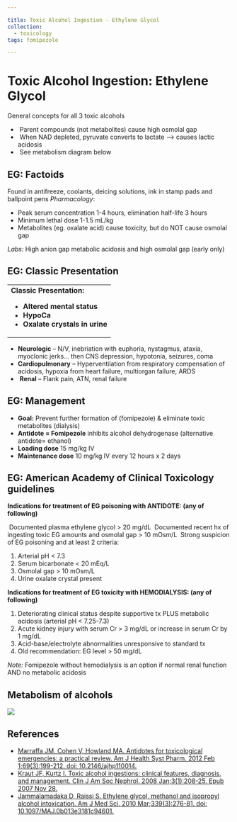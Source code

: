 ```yaml
---

title: Toxic Alcohol Ingestion - Ethylene Glycol
collection:
  - toxicology
tags: fomipezole

---
```


# Toxic Alcohol Ingestion: Ethylene Glycol

General concepts for all 3 toxic alcohols

-    Parent compounds (not metabolites) cause high osmolal gap
-    When NAD depleted, pyruvate converts to lactate --&gt; causes lactic acidosis
-    See metabolism diagram below

## EG: Factoids

Found in antifreeze, coolants, deicing solutions, ink in stamp pads and ballpoint pens
*Pharmacology*:
-   Peak serum concentration 1-4 hours, elimination half-life 3 hours
-   Minimum lethal dose 1-1.5 mL/kg 
-   Metabolites (eg. oxalate acid) cause toxicity, but do NOT cause osmolal gap

*Labs:* High anion gap metabolic acidosis and high osmolal gap (early only)

## EG: Classic Presentation 

<table>
<colgroup>
<col width="100%" />
</colgroup>
<tbody>
<tr class="odd">
<td><strong>Classic Presentation:<br />
</strong>
<ul>
<li><strong>Altered mental status</strong><br />
</li>
<li><strong>HypoCa</strong><br />
</li>
<li><strong>Oxalate crystals in urine</strong><br />
</li>
</ul></td>
</tr>
</tbody>
</table>

-   **Neurologic** – N/V, inebriation with euphoria, nystagmus, ataxia, myoclonic jerks… then CNS depression, hypotonia, seizures, coma
-   **Cardiopulmonary** – Hyperventilation from respiratory compensation of acidosis, hypoxia from heart failure, multiorgan failure, ARDS
-    **Renal** – Flank pain, ATN, renal failure

## EG: Management

-   **Goal:** Prevent further formation of (<span class="drug">fomipezole</span>) & eliminate toxic metabolites (dialysis)
-   **Antidote = <span class="drug">Fomipezole</span>** inhibits alcohol dehydrogenase (alternative antidote= ethanol)
-   **Loading dose** 15 mg/kg IV
-   **Maintenance dose** 10 mg/kg IV every 12 hours x 2 days 

## EG: American Academy of Clinical Toxicology guidelines

**Indications for treatment of EG poisoning with ANTIDOTE: (any of following)**

 Documented plasma ethylene glycol &gt; 20 mg/dL
 Documented recent hx of ingesting toxic EG amounts and osmolal gap &gt; 10 mOsm/L
 Strong suspicion of EG poisoning and at least 2 criteria:
1.  Arterial pH &lt; 7.3
2.  Serum bicarbonate &lt; 20 mEq/L
3.  Osmolal gap &gt; 10 mOsm/L
4.  Urine oxalate crystal present

**Indications for treatment of EG toxicity with HEMODIALYSIS: (any of following)**
1.  Deteriorating clinical status despite supportive tx PLUS metabolic acidosis (arterial pH &lt; 7.25-7.3)
2.  Acute kidney injury with serum Cr &gt; 3 mg/dL or increase in serum Cr by 1 mg/dL
3.  Acid-base/electrolyte abnormalities unresponsive to standard tx
4.  Old recommendation: EG level &gt; 50 mg/dL

*Note:* <span class="drug">Fomipezole</span> without hemodialysis is an option if normal renal function AND no metabolic acidosis

## Metabolism of alcohols

![](https://d2p53dh3qxfm0x.cloudfront.net/uploads/img/1jx/7/f/b6b37a41-cba1-504b-8372-d4dc376c8e78/640.png)

## References

-   [Marraffa JM, Cohen V, Howland MA. Antidotes for toxicological emergencies: a practical review. Am J Health Syst Pharm. 2012 Feb 1;69(3):199-212. doi: 10.2146/ajhp110014.](https://www.ncbi.nlm.nih.gov/pubmed/?term=22261941)
-   [Kraut JF, Kurtz I. Toxic alcohol ingestions: clinical features, diagnosis, and management. Clin J Am Soc Nephrol. 2008 Jan;3(1):208-25. Epub 2007 Nov 28.](https://www.ncbi.nlm.nih.gov/pubmed/?term=18045860)
-   [Jammalamadaka D, Raissi S. Ethylene glycol, methanol and isopropyl alcohol intoxication. Am J Med Sci. 2010 Mar;339(3):276-81. doi: 10.1097/MAJ.0b013e3181c94601.](https://www.ncbi.nlm.nih.gov/pubmed/?term=20090509)
